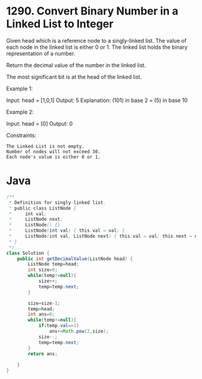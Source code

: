 # 1290. Convert Binary Number in a Linked List to Integer


Given head which is a reference node to a singly-linked list. The value of each node in the linked list is either 0 or 1. The linked list holds the binary representation of a number.

Return the decimal value of the number in the linked list.

The most significant bit is at the head of the linked list.

 

Example 1:

Input: head = [1,0,1]
Output: 5
Explanation: (101) in base 2 = (5) in base 10

Example 2:

Input: head = [0]
Output: 0

 

Constraints:

    The Linked List is not empty.
    Number of nodes will not exceed 30.
    Each node's value is either 0 or 1.

# Java
```java
/**
 * Definition for singly-linked list.
 * public class ListNode {
 *     int val;
 *     ListNode next;
 *     ListNode() {}
 *     ListNode(int val) { this.val = val; }
 *     ListNode(int val, ListNode next) { this.val = val; this.next = next; }
 * }
 */
class Solution {
    public int getDecimalValue(ListNode head) {
        ListNode temp=head;
        int size=0;
        while(temp!=null){
            size++;
            temp=temp.next;
        }

        size=size-1;
        temp=head;
        int ans=0;
        while(temp!=null){
            if(temp.val==1)
                ans+=Math.pow(2,size);
            size--;
            temp=temp.next;
        }
        return ans;
        
    }
}

```
